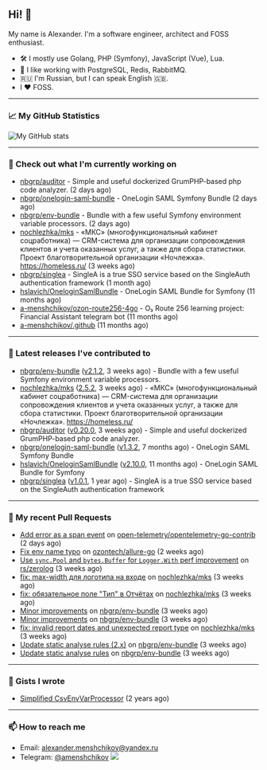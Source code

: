 ## Hi! 👋

My name is Alexander. I'm a software engineer, architect and FOSS enthusiast.

* 🛠 I mostly use Golang, PHP (Symfony), JavaScript (Vue), Lua.
* 🧰 I like working with PostgreSQL, Redis, RabbitMQ.
* 🇷🇺 I'm Russian, but I can speak English 🇬🇧.
* I ♥ FOSS.

---

### 📈 My GitHub Statistics

![My GitHub stats](https://github-readme-stats.vercel.app/api?username=a-menshchikov&theme=calm&hide_title=true&include_all_commits=true&show_icons=true)

[comment]: &lt;> (![Top Langs]&#40;https://github-readme-stats.vercel.app/api/top-langs/?username=a-menshchikov&theme=calm&hide_title=true&layout=compact&count_private=true&include_all_commits=true&langs_count=6&#41;)

---

### 👷 Check out what I'm currently working on

- [nbgrp/auditor](https://github.com/nbgrp/auditor) - Simple and useful dockerized GrumPHP-based php code analyzer. (2 days ago)
- [nbgrp/onelogin-saml-bundle](https://github.com/nbgrp/onelogin-saml-bundle) - OneLogin SAML Symfony Bundle (2 days ago)
- [nbgrp/env-bundle](https://github.com/nbgrp/env-bundle) - Bundle with a few useful Symfony environment variable processors. (2 days ago)
- [nochlezhka/mks](https://github.com/nochlezhka/mks) - «МКС» (многофункциональный кабинет соцработника) — CRM-система для организации сопровождения клиентов и учета оказанных услуг, а также для сбора статистики. Проект благотворительной организации «Ночлежка». https://homeless.ru/ (3 weeks ago)
- [nbgrp/singlea](https://github.com/nbgrp/singlea) - SingleA is a true SSO service based on the SingleAuth authentication framework (1 month ago)
- [hslavich/OneloginSamlBundle](https://github.com/hslavich/OneloginSamlBundle) - OneLogin SAML Bundle for Symfony (11 months ago)
- [a-menshchikov/ozon-route256-4go](https://github.com/a-menshchikov/ozon-route256-4go) - O₃ Route 256 learning project: Financial Assistant telegram bot (11 months ago)
- [a-menshchikov/.github](https://github.com/a-menshchikov/.github) (11 months ago)

---

### 🔭 Latest releases I've contributed to

- [nbgrp/env-bundle](https://github.com/nbgrp/env-bundle) ([v2.1.2](https://github.com/nbgrp/env-bundle/releases/tag/v2.1.2), 3 weeks ago) - Bundle with a few useful Symfony environment variable processors.
- [nochlezhka/mks](https://github.com/nochlezhka/mks) ([2.5.2](https://github.com/nochlezhka/mks/releases/tag/2.5.2), 3 weeks ago) - «МКС» (многофункциональный кабинет соцработника) — CRM-система для организации сопровождения клиентов и учета оказанных услуг, а также для сбора статистики. Проект благотворительной организации «Ночлежка». https://homeless.ru/
- [nbgrp/auditor](https://github.com/nbgrp/auditor) ([v0.20.0](https://github.com/nbgrp/auditor/releases/tag/v0.20.0), 3 weeks ago) - Simple and useful dockerized GrumPHP-based php code analyzer.
- [nbgrp/onelogin-saml-bundle](https://github.com/nbgrp/onelogin-saml-bundle) ([v1.3.2](https://github.com/nbgrp/onelogin-saml-bundle/releases/tag/v1.3.2), 7 months ago) - OneLogin SAML Symfony Bundle
- [hslavich/OneloginSamlBundle](https://github.com/hslavich/OneloginSamlBundle) ([v2.10.0](https://github.com/hslavich/OneloginSamlBundle/releases/tag/v2.10.0), 11 months ago) - OneLogin SAML Bundle for Symfony
- [nbgrp/singlea](https://github.com/nbgrp/singlea) ([v1.0.1](https://github.com/nbgrp/singlea/releases/tag/v1.0.1), 1 year ago) - SingleA is a true SSO service based on the SingleAuth authentication framework

---

### 🔨 My recent Pull Requests

- [Add error as a span event](https://github.com/open-telemetry/opentelemetry-go-contrib/pull/4488) on [open-telemetry/opentelemetry-go-contrib](https://github.com/open-telemetry/opentelemetry-go-contrib) (2 days ago)
- [Fix env name typo](https://github.com/ozontech/allure-go/pull/79) on [ozontech/allure-go](https://github.com/ozontech/allure-go) (2 weeks ago)
- [Use `sync.Pool` and `bytes.Buffer` for `Logger.With` perf improvement](https://github.com/rs/zerolog/pull/594) on [rs/zerolog](https://github.com/rs/zerolog) (3 weeks ago)
- [fix: max-width для логотипа на входе](https://github.com/nochlezhka/mks/pull/121) on [nochlezhka/mks](https://github.com/nochlezhka/mks) (3 weeks ago)
- [fix: обязательное поле &#34;Тип&#34; в Отчётах](https://github.com/nochlezhka/mks/pull/120) on [nochlezhka/mks](https://github.com/nochlezhka/mks) (3 weeks ago)
- [Minor improvements](https://github.com/nbgrp/env-bundle/pull/12) on [nbgrp/env-bundle](https://github.com/nbgrp/env-bundle) (3 weeks ago)
- [Minor improvements](https://github.com/nbgrp/env-bundle/pull/11) on [nbgrp/env-bundle](https://github.com/nbgrp/env-bundle) (3 weeks ago)
- [fix: invalid report dates and unexpected report type](https://github.com/nochlezhka/mks/pull/119) on [nochlezhka/mks](https://github.com/nochlezhka/mks) (3 weeks ago)
- [Update static analyse rules (2.x)](https://github.com/nbgrp/env-bundle/pull/10) on [nbgrp/env-bundle](https://github.com/nbgrp/env-bundle) (3 weeks ago)
- [Update static analyse rules](https://github.com/nbgrp/env-bundle/pull/9) on [nbgrp/env-bundle](https://github.com/nbgrp/env-bundle) (3 weeks ago)

---

### 📓 Gists I wrote

- [Simplified CsvEnvVarProcessor](https://gist.github.com/08650c7b76154eb00c18d093e5087f0b) (2 years ago)

---

### 📫 How to reach me

- Email: [alexander.menshchikov@yandex.ru](mailto:alexander.menshchikov@yandex.ru)
- Telegram: [@amenshchikov](https://t.me/amenshchikov)
![](https://hit.yhype.me/github/profile?user_id=2580489)
